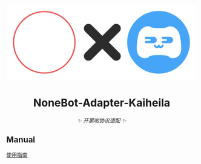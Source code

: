 <p align="center">
  <a"><img src="docs/logo1.png" width="500" alt="logo"></a>
</p>

<div align="center">

# NoneBot-Adapter-Kaiheila

_✨ 开黑啦协议适配 ✨_

</div>

## Manual

[使用指南](./MANUAL.md)
